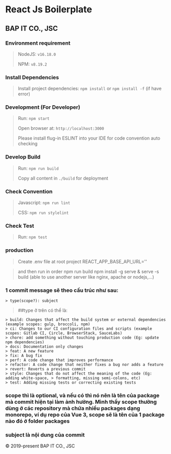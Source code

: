 # React Js Boilerplate
## BAP IT CO., JSC

### Environment requirement
> NodeJS: `v16.18.0`
>
> NPM: `v8.19.2`

### Install Dependencies
> Install project dependencies: `npm install` or `npm install -f` (if have error)

### Development (For Developer)
> Run: `npm start`
>
> Open browser at: `http://localhost:3000`
>
> Please install flug-in ESLINT into your IDE for code convention auto checking

### Develop Build
> Run: `npm run build`
>
> Copy all content in `./build` for deployment


### Check Convention
> Javascript: `npm run lint`
>
> CSS: `npm run stylelint`

### Check Test
> Run: `npm test`


### production

> Create .env file at root project
> REACT_APP_BASE_API_URL=''

> and then run in order
> npm run build
> npm install -g serve & serve -s build (able to use another server like nginx, apache or nodejs,...)

### 1 commit message sẽ theo cấu trúc như sau:

```
> type(scope?): subject
```

> ##type ở trên có thể là:

```
> build: Changes that affect the build system or external dependencies (example scopes: gulp, broccoli, npm)
> ci: Changes to our CI configuration files and scripts (example scopes: Gitlab CI, Circle, BrowserStack, SauceLabs)
> chore: add something without touching production code (Eg: update npm dependencies)
> docs: Documentation only changes
> feat: A new feature
> fix: A bug fix
> perf: A code change that improves performance
> refactor: A code change that neither fixes a bug nor adds a feature
> revert: Reverts a previous commit
> style: Changes that do not affect the meaning of the code (Eg: adding white-space, > formatting, missing semi-colons, etc)
> test: Adding missing tests or correcting existing tests
```

### scope thì là optional, và nếu có thì nó nên là tên của package mà commit hiện tại làm ảnh hưởng. Mình thấy scope thường dùng ở các repository mà chứa nhiều packages dạng monorepo, ví dụ repo của Vue 3, scope sẽ là tên của 1 package nào đó ở folder packages

### subject là nội dung của commit

© 2019-present BAP IT CO., JSC
